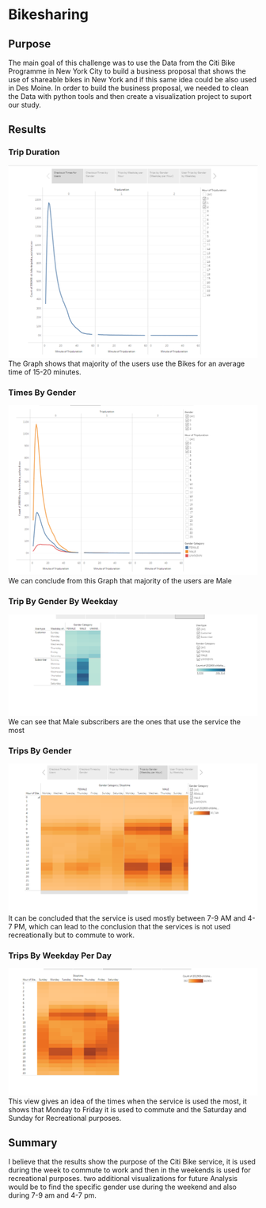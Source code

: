 # Bikesharing
## Purpose
The main goal of this challenge was to use the Data from the Citi Bike Programme in New York City to build a business proposal that shows the use of shareable bikes in New York and if this same idea could be also used in Des Moine. In order to build the business proposal, we needed to clean the Data with python tools and then create a visualization project to suport our study.
## Results
### Trip Duration
![times_for_users.png](https://github.com/Smayorga97/bikesharing/blob/main/Images/times_for_users.png)
The Graph shows that majority of the users use the Bikes for an average time of 15-20 minutes.
### Times By Gender
![times_by_gender.png](https://github.com/Smayorga97/bikesharing/blob/main/Images/times_by_gender.png)
We can conclude from this Graph that majority of the users are Male
### Trip By Gender By Weekday
![tips_by_gender_by_weekend.png](https://github.com/Smayorga97/bikesharing/blob/main/Images/tips_by_gender_by_weekend.png)
We can see that Male subscribers are the ones that use the service the most
### Trips By Gender
![trips_by_gender.png](https://github.com/Smayorga97/bikesharing/blob/main/Images/trips_by_gender.png)
It can be concluded that the service is used mostly between 7-9 AM and 4-7 PM, which can lead to the conclusion that the services is not used recreationally but to commute to work.
### Trips By Weekday Per Day
![trips_by_weekday_per_day.png](https://github.com/Smayorga97/bikesharing/blob/main/Images/trips_by_weekday_per_day.png)
This view gives an idea of the times when the service is used the most, it shows that Monday to Friday it is used to commute and the Saturday and Sunday for Recreational purposes.
## Summary
I believe that the results show the purpose of the Citi Bike service, it is used during the week to commute to work and then in the weekends is used for recreational purposes. two additional visualizations for future Analysis would be to find the specific gender use during the weekend and also during 7-9 am and 4-7 pm.
